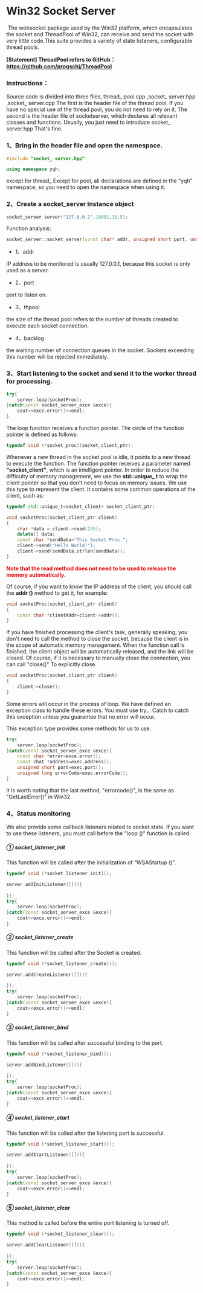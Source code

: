 # Win32 Socket Server

​		The websocket package used by the Win32 platform, which encapsulates the socket and ThreadPool of Win32, can receive and send the socket with very little code.This suite provides a variety of state listeners, configurable thread pools.

**[Statement]  ThreadPool refers to GitHub：https://github.com/progschj/ThreadPool**

### Instructions：

Source code is divided into three files, thread_ pool.cpp ,socket_ server.hpp ,socket_ server.cpp The first is the header file of the thread pool. If you have no special use of the thread pool, you do not need to rely on it. The second is the header file of socketserver, which declares all relevant classes and functions. Usually, you just need to introduce socket_ server.hpp That's fine.

### 1、Bring in the header file and open the namespace.

```c++
#include "socket_ server.hpp"

using namespace yqh;
```

except for thread_ Except for pool, all declarations are defined in the "yqh" namespace, so you need to open the namespace when using it.

### 2、Create a socket_server Instance object

```c++
socket_server server("127.0.0.1",10001,10,5);
```

Function analysis:

```c++
socket_server::socket_server(const char* addr, unsigned short port, unsigned thpool,unsigned backlog);
```

* 1、addr

IP address to be monitored is usually 127.0.0.1, because this socket is only used as a server.

* 2、port

port to listen on.

* 3、thpool

the size of the thread pool refers to the number of threads created to execute each socket connection.

* 4、backlog

the waiting number of connection queues in the socket. Sockets exceeding this number will be rejected immediately.

### 3、Start listening to the socket and send it to the worker thread for processing.

```c++
try{
    server.loop(socketProc);
}catch(const socket_server_exce &exce){
    cout<<exce.error()<<endl;
}
```

The loop function receives a function pointer. The circle of the function pointer is defined as follows:

```c++
typedef void (*socket_proc)(socket_client_ptr);
```

Whenever a new thread in the socket pool is idle, it points to a new thread to execute the function. The function pointer receives a parameter named **"socket_client"**, which is an intelligent pointer. In order to reduce the difficulty of memory management, we use the **std::unique_ t** to wrap the client pointer so that you don't need to focus on memory issues. We use this type to represent the client. It contains some common operations of the client, such as:

```c++
typedef std::unique_t<socket_client> socket_client_ptr;
```

```c++
void socketProc(socket_client_ptr client)
{
	char *data = client->read(255);
	delete[] data;
    const char *sendData="This Socket Proc.";
	client->send("Hello World!");
    client->send(sendData,strlen(sendData));
}
```

**<font color=#e60000>Note that the read method does not need to be used to release the memory automatically.</font>**

Of course, if you want to know the IP address of the client, you should call the **addr ()** method to get it, for example:

```c++
void socketProc(socket_client_ptr client)
{
	const char *clientAddr=client->addr();
}
```

If you have finished processing the client's task, generally speaking, you don't need to call the method to close the socket, because the client is in the scope of automatic memory management. When the function call is finished, the client object will be automatically released, and the link will be closed. Of course, if it is necessary to manually close the connection, you can call "close()" To explicitly close.

```c++
void socketProc(socket_client_ptr client)
{
	client->close();
}
```

Some errors will occur in the process of loop. We have defined an exception class to handle these errors. You must use try... Catch to catch this exception unless you guarantee that no error will occur.

This exception type provides some methods for us to use.

```c++
try{
    server.loop(socketProc);
}catch(const socket_server_exce &exce){
    const char *error=exce.error();
    const chat *address=exec.address();
    unsigned short port=exec.port();
    unsigned long errorCode=exec.errorCode();
}
```

It is worth noting that the last method, "errorcode()", is the same as "GetLastError()" in Win32.

### 4、Status monitoring

We also provide some callback listeners related to socket state. If you want to use these listeners, you must call before the "loop ()" function is called.

##### ① socket_listener_init

This function will be called after the initialization of “WSAStartup ()”.

```c++
typedef void (*socket_listener_init)();
```

```c++
server.addInitListener([](){
    
});
try{
    server.loop(socketProc);
}catch(const socket_server_exce &exce){
    cout<<exce.error()<<endl;
}
```

##### ② socket_listener_create

This function will be called after the Socket is created.

```c++
typedef void (*socket_listener_create)();
```

```c++
server.addCreateListener([](){
    
});
try{
    server.loop(socketProc);
}catch(const socket_server_exce &exce){
    cout<<exce.error()<<endl;
}
```

##### ③ socket_listener_bind

This function will be called after successful binding to the port.

```c++
typedef void (*socket_listener_bind)();
```

```c++
server.addBindListener([](){
    
});
try{
    server.loop(socketProc);
}catch(const socket_server_exce &exce){
    cout<<exce.error()<<endl;
}
```

##### ④ socket_listener_start

This function will be called after the listening port is successful.

```c++
typedef void (*socket_listener_start)();
```

```c++
server.addStartListener([](){
    
});
try{
    server.loop(socketProc);
}catch(const socket_server_exce &exce){
    cout<<exce.error()<<endl;
}
```

##### ⑤ socket_listener_clear

This method is called before the entire port listening is turned off.

```c++
typedef void (*socket_listener_clear)();
```

```c++
server.addClearListener([](){
    
});
try{
    server.loop(socketProc);
}catch(const socket_server_exce &exce){
    cout<<exce.error()<<endl;
}
```



